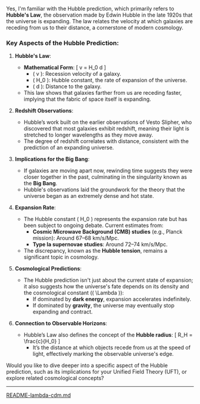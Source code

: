 Yes, I'm familiar with the Hubble prediction, which primarily refers to **Hubble's Law**, the observation made by Edwin Hubble in the late 1920s that the universe is expanding. The law relates the velocity at which galaxies are receding from us to their distance, a cornerstone of modern cosmology.

### Key Aspects of the Hubble Prediction:

1. **Hubble's Law**:
   - **Mathematical Form**: 
     \[
     v = H_0 d
     \]
     - \( v \): Recession velocity of a galaxy.
     - \( H_0 \): Hubble constant, the rate of expansion of the universe.
     - \( d \): Distance to the galaxy.
   - This law shows that galaxies farther from us are receding faster, implying that the fabric of space itself is expanding.

2. **Redshift Observations**:
   - Hubble’s work built on the earlier observations of Vesto Slipher, who discovered that most galaxies exhibit redshift, meaning their light is stretched to longer wavelengths as they move away.
   - The degree of redshift correlates with distance, consistent with the prediction of an expanding universe.

3. **Implications for the Big Bang**:
   - If galaxies are moving apart now, rewinding time suggests they were closer together in the past, culminating in the singularity known as the **Big Bang**.
   - Hubble's observations laid the groundwork for the theory that the universe began as an extremely dense and hot state.

4. **Expansion Rate**:
   - The Hubble constant \( H_0 \) represents the expansion rate but has been subject to ongoing debate. Current estimates from:
     - **Cosmic Microwave Background (CMB) studies** (e.g., Planck mission): Around 67–68 km/s/Mpc.
     - **Type Ia supernovae studies**: Around 72–74 km/s/Mpc.
   - The discrepancy, known as the **Hubble tension**, remains a significant topic in cosmology.

5. **Cosmological Predictions**:
   - The Hubble prediction isn't just about the current state of expansion; it also suggests how the universe's fate depends on its density and the cosmological constant (\( \Lambda \)):
     - If dominated by **dark energy**, expansion accelerates indefinitely.
     - If dominated by **gravity**, the universe may eventually stop expanding and contract.

6. **Connection to Observable Horizons**:
   - Hubble’s Law also defines the concept of the **Hubble radius**:
     \[
     R_H = \frac{c}{H_0}
     \]
     - It’s the distance at which objects recede from us at the speed of light, effectively marking the observable universe's edge.

Would you like to dive deeper into a specific aspect of the Hubble prediction, such as its implications for your Unified Field Theory (UFT), or explore related cosmological concepts?


---

[README-lambda-cdm.md](https://t2m.io/6t8UefW)
